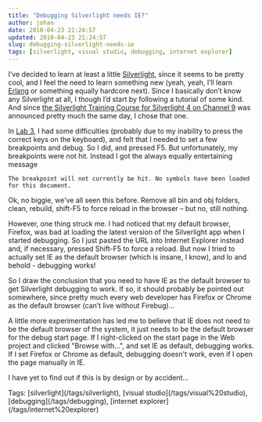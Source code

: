 ```yaml
---
title: "Debugging Silverlight needs IE?"
author: johan
date: 2010-04-23 21:24:57
updated: 2010-04-23 21:24:57
slug: debugging-silverlight-needs-ie
tags: [silverlight, visual studio, debugging, internet explorer]
---
```


I’ve decided to learn at least a little [Silverlight](http://www.silverlight.net/), since it seems to be pretty cool, and I feel the need to learn something new (yeah, yeah, I’ll learn [Erlang](http://www.erlang.org/) or something equally hardcore next). Since I basically don’t know any Silverlight at all, I though I’d start by following a tutorial of some kind. And since [the Silverlight Training Course for Silverlight 4 on Channel 9](http://channel9.msdn.com/learn/courses/Silverlight4/) was announced pretty much the same day, I chose that one. 

In [Lab 3](http://channel9.msdn.com/learn/courses/Silverlight4/SL4BusinessModule3/SL4LOB_03_User_Registration/), I had some difficulties (probably due to my inability to press the correct keys on the keyboard), and felt that I needed to set a few breakpoints and debug. So I did, and pressed F5. But unfortunately, my breakpoints were not hit. Instead I got the always equally entertaining message
  

``` plain 
The breakpoint will not currently be hit. No symbols have been loaded for this document.
```





Ok, no biggie, we’ve all seen this before. Remove all bin and obj folders, clean, rebuild, shift-F5 to force reload in the browser – but no, still nothing. 

However, one thing struck me. I had noticed that my default browser, Firefox, was bad at loading the latest version of the Silverlight app when I started debugging. So I just pasted the URL into Internet Explorer instead and, if necessary, pressed Shift-F5 to force a reload. But now I tried to actually set IE as the default browser (which is insane, I know), and lo and behold - debugging works! 

So I draw the conclusion that you need to have IE as the default browser to get Silverlight debugging to work. If so, it should probably be pointed out somewhere, since pretty much every web developer has Firefox or Chrome as the default browser (can’t live without Firebug)...

A little more experimentation has led me to believe that IE does not need to be the default browser of the system, it just needs to be the default browser for the debug start page. If I right-clicked on the start page in the Web project and clicked "Browse with...", and set IE as default, debugging works. If I set Firefox or Chrome as default, debugging doesn't work, even if I open the page manually in IE.

I have yet to find out if this is by design or by accident…


<div style="padding-bottom: 0px; margin: 0px; padding-left: 0px; padding-right: 0px; display: inline; float: none; padding-top: 0px" id="scid:0767317B-992E-4b12-91E0-4F059A8CECA8:d1566ad9-9d41-4ef2-8f85-cba35962b7b8" class="wlWriterEditableSmartContent">Tags: [silverlight](/tags/silverlight), [visual studio](/tags/visual%20studio), [debugging](/tags/debugging), [internet explorer](/tags/internet%20explorer)</div>
